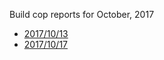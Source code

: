 Build cop reports for October, 2017

* [2017/10/13](https://bitbucket.org/osrf/gazebo/wiki/buildcop/2017/10/13)
* [2017/10/17](https://bitbucket.org/osrf/gazebo/wiki/buildcop/2017/10/17)